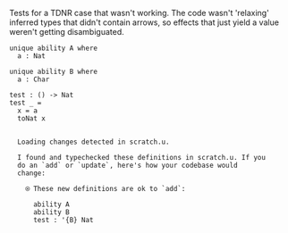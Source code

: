 Tests for a TDNR case that wasn't working. The code wasn't 'relaxing'
inferred types that didn't contain arrows, so effects that just yield
a value weren't getting disambiguated.

```unison
unique ability A where
  a : Nat

unique ability B where
  a : Char

test : () -> Nat
test _ =
  x = a
  toNat x
```

```ucm

  Loading changes detected in scratch.u.

  I found and typechecked these definitions in scratch.u. If you
  do an `add` or `update`, here's how your codebase would
  change:
  
    ⍟ These new definitions are ok to `add`:
    
      ability A
      ability B
      test : '{B} Nat

```

